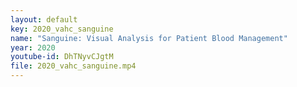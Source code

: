 ```yaml
---
layout: default
key: 2020_vahc_sanguine
name: "Sanguine: Visual Analysis for Patient Blood Management"
year: 2020
youtube-id: DhTNyvCJgtM
file: 2020_vahc_sanguine.mp4
---
```

